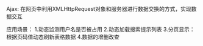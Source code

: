 Ajax:
在网页中利用XMLHttpRequest对象和服务器进行数据交换的方式，实现数据交互

应用场景：
1.动态监测用户名是否被占用
2.动态加载搜索提示列表
3.分页显示：根据页码值动态刷新表格数据
4.数据的增删改查





